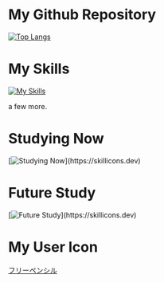 # My Github Repository

[![Top Langs](https://github-readme-stats.vercel.app/api/top-langs/?username=BonnetPonta&layout=compact&theme=radical&hide=html,css,jupyter%20notebook)](https://github.com/anuraghazra/github-readme-stats)  

# My Skills
[![My Skills](https://skillicons.dev/icons?i=html,css,js,ts,jquery,npm,java,eclipse,visualstudio,vscode,py,fastapi,flask,django,selenium,discord,bots,discordjs,notion,git,github,githubactions,heroku,md,svg,mysql,postgres,sqlite,planetscale,postman,stackoverflow,ubuntu,vercel,vite,windows,
)](https://skillicons.dev)

a few more.

# Studying Now
[![Studying Now](https://skillicons.dev/icons?i=express,go,graphql,materialui,mongodb,react,nextjs,nginx,nodejs,prisma,regex,sass,docker,kubernetes,)](https://skillicons.dev)

# Future Study
[![Future Study](https://skillicons.dev/icons?i=rust,bun,pnpm,electron,htmx,kali,linux,tailwind,windicss,wasm,webpack,sklearn,pytorch,tensorflow,raspberrypi,)](https://skillicons.dev)

# My User Icon
[フリーペンシル](https://iconbu.com/)
